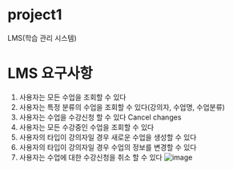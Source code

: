 # project1
LMS(학습 관리 시스템)
# LMS 요구사항
 1. 사용자는 모든 수업을 조회할 수 있다
 2. 사용자는 특정 분류의 수업을 조회할 수 있다(강의자, 수업명, 수업분류)
 3. 사용자는 수업을 수강신청 할 수 있다 Cancel changes
 4. 사용자는 모든 수강중인 수업을 조회할 수 있다
 5. 사용자의 타입이 강의자일 경우 새로운 수업을 생성할 수 있다
 6. 사용자의 타입이 강의자일 경우 수업의 정보를 변경할 수 있다
 7. 사용자는 수업에 대한 수강신청을 취소 할 수 있다
![image](https://github.com/Lalallal12/project1/assets/86557754/92406880-f617-4c5b-bef6-3e7fe3bb820c)
